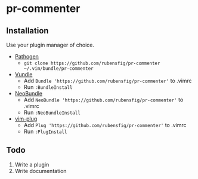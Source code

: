 # pr-commenter

## Installation

Use your plugin manager of choice.

- [Pathogen](https://github.com/tpope/vim-pathogen)
  - `git clone https://github.com/rubensfig/pr-commenter ~/.vim/bundle/pr-commenter`
- [Vundle](https://github.com/gmarik/vundle)
  - Add `Bundle 'https://github.com/rubensfig/pr-commenter'` to .vimrc
  - Run `:BundleInstall`
- [NeoBundle](https://github.com/Shougo/neobundle.vim)
  - Add `NeoBundle 'https://github.com/rubensfig/pr-commenter'` to .vimrc
  - Run `:NeoBundleInstall`
- [vim-plug](https://github.com/junegunn/vim-plug)
  - Add `Plug 'https://github.com/rubensfig/pr-commenter'` to .vimrc
  - Run `:PlugInstall`

## Todo

1. Write a plugin
2. Write documentation
